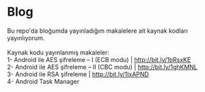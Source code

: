 Blog
====

Bu repo'da bloğumda yayınladığım makalelere ait kaynak kodları yayınlıyorum.<br />
<br />
Kaynak kodu yayınlanmış makaleler:<br />
1- Android ile AES şifreleme – I (ECB modu) | http://bit.ly/1bRsxKE<br />
2- Android ile AES şifreleme – II (CBC modu) | http://bit.ly/1ghKMNL<br />
3- Android ile RSA şifreleme | http://bit.ly/1IxAPND<br />
4- Android Task Manager<br />
